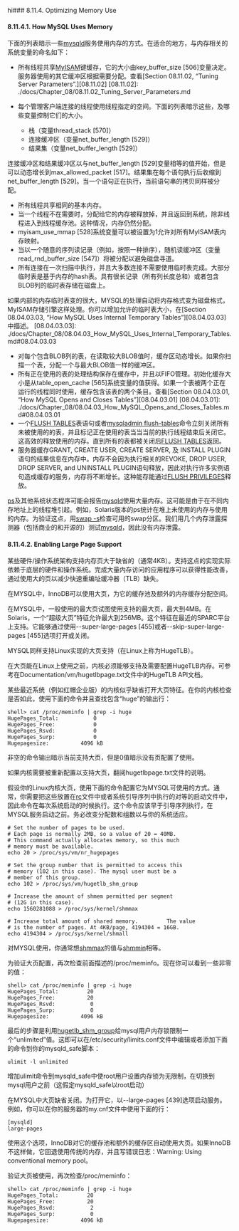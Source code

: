hi### 8.11.4. Optimizing Memory Use
#### 8.11.4.1. How MySQL Uses Memory
下面的列表暗示一些[mysqld](#)服务使用内存的方式。在适合的地方，与内存相关的系统变量的命名如下：

- 所有线程共享[MyISAM](#)键缓存，它的大小由key\_buffer_size [506]变量决定。服务器使用的其它缓冲区根据需要分配。查看[Section 08.11.02, “Tuning Server Parameters”.][08.11.02]
[08.11.02]: ./docs/Chapter_08/08.11.02_Tuning_Server_Parameters.md

- 每个管理客户端连接的线程使用线程指定的空间。下面的列表暗示这些，及哪些变量控制它们的大小。

  - 栈（变量thread_stack [570]）
  - 连接缓冲区（变量net\_buffer_length [529]）
  - 结果集（变量net\_buffer_length [529]）

连接缓冲区和结果缓冲区以与net\_buffer\_length [529]变量相等的值开始，但是可以动态增长到max\_allowed_packet [517]。结果集在每个语句执行后收缩到net\_buffer\_length [529]。当一个语句正在执行，当前语句串的拷贝同样被分配。

- 所有线程共享相同的基本内存。
- 当一个线程不在需要时，分配给它的内存被释放掉，并且返回到系统，除非线程进入到线程缓存池。这种情况，内存仍然分配。
- myisam_use_mmap [528]系统变量可以被设置为1允许对所有MyISAM表内存映射。
- 当以一个随意的序列读记录（例如，按照一种排序），随机读缓冲区（变量read\_rnd\_buffer_size [547]）将被分配以避免磁盘寻道。
- 所有连接在一次扫描中执行，并且大多数连接不需要使用临时表完成。大部分临时表是基于内存的hash表。具有很长记录（所有列长度总和）或者包含BLOB列的临时表存储在磁盘上。

如果内部的内存临时表变的很大，MYSQL的处理自动将内存格式变为磁盘格式，MyISAM存储引擎这样处理。你可以增加允许的临时表大小，在[Section 08.04.03.03, “How MySQL Uses Internal Temporary Tables”][08.04.03.03]中描述。
[08.04.03.03]: ./docs/Chapter_08/08.04.03_How_MySQL_Uses_Internal_Temporary_Tables.md#08.04.03.03
- 对每个包含BLOB列的表，在读取较大BLOB值时，缓存区动态增长。如果你扫描一个表，分配一个与最大BLOB值一样的缓冲区。
- 所有正在使用的表的处理结构保存在缓存中，并且以FIFO管理。初始化缓存大小是从table\_open_cache [565]系统变量的值获得。如果一个表被两个正在运行的线程同时使用，缓存包含该表的两个条目。查看[Section 08.04.03.01, “How MySQL Opens and Closes Tables”][08.04.03.01]
[08.04.03.01]: ./docs/Chapter_08/08.04.03_How_MySQL_Opens_and_Closes_Tables.md#08.04.03.01
- 一个[FLUSH TABLES](#)表语句或者[mysqladmin flush-tables](#)命令立刻关闭所有未被使用的的表，并且标记正在使用的表当当当前的执行线程结束后关闭它。这高效的释放使用的内存。直到所有的表都被关闭后[FLUSH TABLES](#)返回。
- 服务器缓存GRANT, CREATE USER, CREATE SERVER, 及 INSTALL PLUGIN 语句的结果信息在内存中。内存不会因为执行相关的REVOKE, DROP USER, DROP SERVER, and UNINSTALL PLUGIN语句释放，因此对执行许多实例语句造成缓存的服务，内存将不断增长。这种能存能通过[FLUSH PRIVILEGES](#)释放。

[ps](#)及其他系统状态程序可能会报告[mysqld](#)使用大量内存。这可能是由于在不同内存地址上的线程堆引起。例如，Solaris版本的ps统计在堆上未使用的内存与使用的内存。为验证这点，用[swap -s](#)检查可用的swap分区。我们用几个内存泄露探测器（包括商业的和开源的）测试[mysqld](#)，因此没有内存泄露。
#### 8.11.4.2. Enabling Large Page Support
某些硬件/操作系统架构支持内存页大于缺省的（通常4KB）。支持这点的实现实际依赖于底层的硬件和操作系统。完成大量内存访问的应用程序可以获得性能改善，通过使用大的页以减少快速重编址缓冲器（TLB）缺失。

在MYSQL中，InnoDB可以使用大页，为它的缓存池及额外的内存缓存分配空间。

在MYSQL中，一般使用的最大页试图使用支持的最大页，最大到4MB。在Solaris，一个“超级大页”特征允许最大到256MB。这个特征在最近的SPARC平台上支持。它能够通过使用--super-large-pages [455]或者--skip-super-large-pages [455]选项打开或关闭。

MYSQL同样支持Linux实现的大页支持（在Linux上称为HugeTLB）。

在大页能在Linux上使用之前，内核必须能够支持及需要配置HugeTLB内存。可参考在Documentation/vm/hugetlbpage.txt文件中的HugeTLB API文档。

某些最近系统（例如红帽企业版）的内核似乎缺省打开大页特征。在你的内核检查是否如此，使用下面的命令并且查找包含“huge”的输出行：

    shell> cat /proc/meminfo | grep -i huge 
    HugePages_Total:           0 
    HugePages_Free:            0 
    HugePages_Rsvd:            0 
    HugePages_Surp:            0 
    Hugepagesize:          4096 kB 

非空的命令输出暗示当前支持大页，但是0值暗示没有页配置了使用。

如果内核需要被重新配置以支持大页，翻阅hugetlbpage.txt文件的说明。

假设你的Linux内核大页，使用下面的命令配置它为MYSQL可使用的方式。通常，你需要把这些放置在[rc](#)文件中或者系统引导序列中执行的对等的启动文件中，因此命令在每次系统启动的时候执行。这个命令应该早于引导序列执行，在MYSQL服务启动之前。务必改变分配数和组数以与你的系统适应。

    # Set the number of pages to be used. 
    # Each page is normally 2MB, so a value of 20 = 40MB. 
    # This command actually allocates memory, so this much 
    # memory must be available. 
    echo 20 > /proc/sys/vm/nr_hugepages 
    
    # Set the group number that is permitted to access this 
    # memory (102 in this case). The mysql user must be a 
    # member of this group. 
    echo 102 > /proc/sys/vm/hugetlb_shm_group 
    
    # Increase the amount of shmem permitted per segment 
    # (12G in this case). 
    echo 1560281088 > /proc/sys/kernel/shmmax 
    
    # Increase total amount of shared memory.         The value 
    # is the number of pages. At 4KB/page, 4194304 = 16GB. 
    echo 4194304 > /proc/sys/kernel/shmall

对MYSQL使用，你通常想[shmmax](#)的值与[shmmin](#)相等。

为验证大页配置，再次检查前面描述的/proc/meminfo。现在你可以看到一些非零的值：

    shell> cat /proc/meminfo | grep -i huge 
    HugePages_Total:         20 
    HugePages_Free:          20 
    HugePages_Rsvd:           0 
    HugePages_Surp:           0 
    Hugepagesize:          4096 kB 

最后的步骤是利用[hugetlb_shm_group](#)给mysql用户内存锁限制一个“unlimited”值。这即可以在/etc/security/limits.conf文件中编辑或者添加下面的命令到你的mysqld_safe脚本：

    ulimit -l unlimited

增加ulimit命令到mysqld_safe中使root用户设置内存锁为无限制，在切换到mysql用户之前（这假定mysqld_safe以root启动）

在MYSQL中大页缺省关闭。为打开它，以--large-pages [439]选项启动服务。例如，你可以在你的服务器的my.cnf文件中使用下面的行：

    [mysqld] 
    large-pages

使用这个选项，InnoDB对它的缓存池和额外的缓存区自动使用大页。如果InnoDB不这样做，它回退使用传统的内存，并且写错误日志：Warning: Using conventional memory pool。

验证大页被使用，再次检查/proc/meminfo：

    shell> cat /proc/meminfo | grep -i huge 
    HugePages_Total:         20 
    HugePages_Free:          20 
    HugePages_Rsvd:           2 
    HugePages_Surp:           0 
    Hugepagesize:          4096 kB 